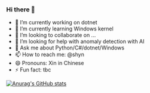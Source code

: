 ### Hi there 👋

- 🔭 I’m currently working on dotnet
- 🌱 I’m currently learning Windows kernel
- 👯 I’m looking to collaborate on ...
- 🤔 I’m looking for help with anomaly detection with AI
- 💬 Ask me about Python/C#/dotnet/Windows
- 📫 How to reach me: @shyn
- 😄 Pronouns: Xin in Chinese
- ⚡ Fun fact: tbc

[![Anurag's GitHub stats](https://github-readme-stats.vercel.app/api?username=shyn)](https://github.com/anuraghazra/github-readme-stats)
